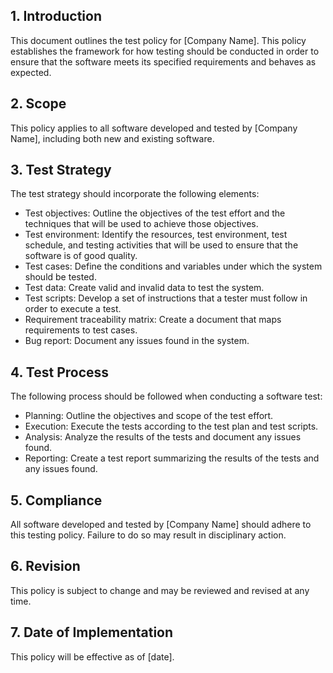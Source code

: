 ## 1. Introduction 
This document outlines the test policy for [Company Name]. This policy establishes the framework for how testing should be conducted in order to ensure that the software meets its specified requirements and behaves as expected. 

## 2. Scope
This policy applies to all software developed and tested by [Company Name], including both new and existing software.

## 3. Test Strategy 
The test strategy should incorporate the following elements: 
- Test objectives: Outline the objectives of the test effort and the techniques that will be used to achieve those objectives. 
- Test environment: Identify the resources, test environment, test schedule, and testing activities that will be used to ensure that the software is of good quality. 
- Test cases: Define the conditions and variables under which the system should be tested. 
- Test data: Create valid and invalid data to test the system. 
- Test scripts: Develop a set of instructions that a tester must follow in order to execute a test. 
- Requirement traceability matrix: Create a document that maps requirements to test cases. 
- Bug report: Document any issues found in the system.

## 4. Test Process 
The following process should be followed when conducting a software test: 
- Planning: Outline the objectives and scope of the test effort. 
- Execution: Execute the tests according to the test plan and test scripts. 
- Analysis: Analyze the results of the tests and document any issues found. 
- Reporting: Create a test report summarizing the results of the tests and any issues found. 

## 5. Compliance
All software developed and tested by [Company Name] should adhere to this testing policy. Failure to do so may result in disciplinary action. 

## 6. Revision
This policy is subject to change and may be reviewed and revised at any time. 

## 7. Date of Implementation
This policy will be effective as of [date].